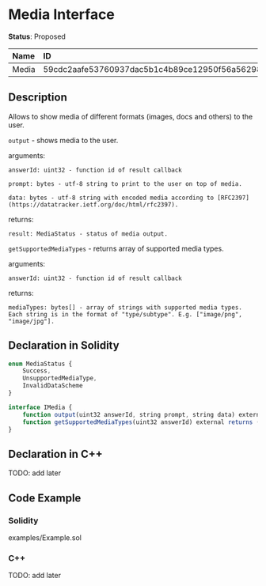 # Media Interface

**Status**: Proposed

| Name         | ID                                                                |
| :--------    | :---------------------------------------------------------------- |
| Media        | 59cdc2aafe53760937dac5b1c4b89ce12950f56a56298108a987cfe49b7c84b5  |


## Description

Allows to show media of different formats (images, docs and others) to the user.

`output` - shows media to the user.

arguments:

	answerId: uint32 - function id of result callback

    prompt: bytes - utf-8 string to print to the user on top of media.

    data: bytes - utf-8 string with encoded media according to [RFC2397](https://datatracker.ietf.org/doc/html/rfc2397).
    
returns:

	result: MediaStatus - status of media output.

`getSupportedMediaTypes` - returns array of supported media types.

arguments:

	answerId: uint32 - function id of result callback
    
returns:

	mediaTypes: bytes[] - array of strings with supported media types. Each string is in the format of "type/subtype". E.g. ["image/png", "image/jpg"].

## Declaration in Solidity

```jsx
enum MediaStatus {
    Success,
    UnsupportedMediaType,
    InvalidDataScheme
}

interface IMedia {
    function output(uint32 answerId, string prompt, string data) external returns (MediaStatus result);
    function getSupportedMediaTypes(uint32 answerId) external returns (string mediaTypes);
}
```

## Declaration in C++

TODO: add later

## Code Example

### Solidity

examples/Example.sol

### C++

TODO: add later
